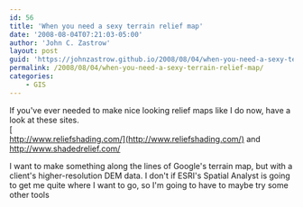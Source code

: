 ```yaml
---
id: 56
title: 'When you need a sexy terrain relief map'
date: '2008-08-04T07:21:03-05:00'
author: 'John C. Zastrow'
layout: post
guid: 'https://johnzastrow.github.io/2008/08/04/when-you-need-a-sexy-terrain-relief-map/'
permalink: /2008/08/04/when-you-need-a-sexy-terrain-relief-map/
categories:
    - GIS
---
```


If you've ever needed to make nice looking relief maps like I do now, have a look at these sites.  
[  
http://www.reliefshading.com/](http://www.reliefshading.com/) and <http://www.shadedrelief.com/>

I want to make something along the lines of Google's terrain map, but with a client's higher-resolution DEM data. I don't if ESRI's Spatial Analyst is going to get me quite where I want to go, so I'm going to have to maybe try some other tools